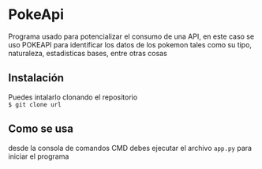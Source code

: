 # PokeApi
Programa usado para potencializar el consumo de una API, en este caso se uso POKEAPI para identificar los datos de los pokemon tales como su tipo, naturaleza, estadisticas bases, entre otras cosas

## Instalación
Puedes intalarlo clonando el repositorio  
```$ git clone url ```

## Como se usa
desde la consola de comandos CMD debes ejecutar el archivo ```app.py``` para iniciar el programa
